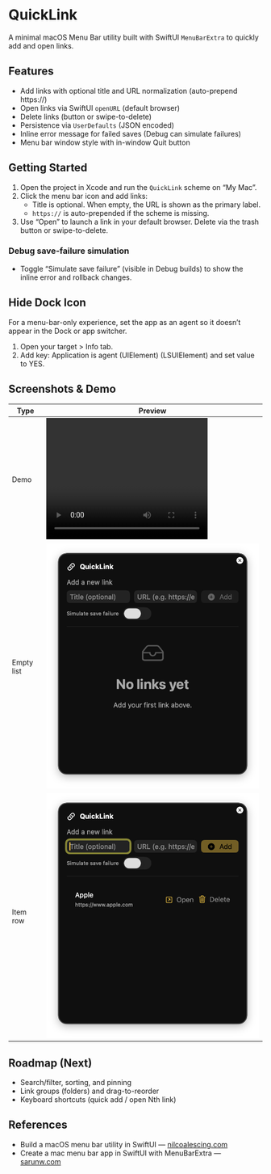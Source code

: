 # QuickLink

A minimal macOS Menu Bar utility built with SwiftUI `MenuBarExtra` to quickly add and open links.

## Features
- Add links with optional title and URL normalization (auto-prepend https://)
- Open links via SwiftUI `openURL` (default browser)
- Delete links (button or swipe-to-delete)
- Persistence via `UserDefaults` (JSON encoded)
- Inline error message for failed saves (Debug can simulate failures)
- Menu bar window style with in-window Quit button

## Getting Started
1) Open the project in Xcode and run the `QuickLink` scheme on “My Mac”.
2) Click the menu bar icon and add links:
   - Title is optional. When empty, the URL is shown as the primary label.
   - `https://` is auto-prepended if the scheme is missing.
3) Use “Open” to launch a link in your default browser. Delete via the trash button or swipe-to-delete.

### Debug save-failure simulation
- Toggle “Simulate save failure” (visible in Debug builds) to show the inline error and rollback changes.

## Hide Dock Icon
For a menu-bar-only experience, set the app as an agent so it doesn’t appear in the Dock or app switcher.

1. Open your target > Info tab.
2. Add key: Application is agent (UIElement) (LSUIElement) and set value to YES.

## Screenshots & Demo

| Type | Preview |
| --- | --- |
| Demo | <video src="https://github.com/carterTsai95/QuickLink/blob/main/QuickLink/Media/Action.mov" width="320" height="240" controls></video> |
| Empty list | <img src="QuickLink/Media/EmptyLinks.png" width="520" /> |
| Item row | <img src="QuickLink/Media/ItemRow.png" width="520" /> |

## Roadmap (Next)
- Search/filter, sorting, and pinning
- Link groups (folders) and drag-to-reorder
- Keyboard shortcuts (quick add / open Nth link)



## References
- Build a macOS menu bar utility in SwiftUI — [nilcoalescing.com](https://nilcoalescing.com/blog/BuildAMacOSMenuBarUtilityInSwiftUI/)
- Create a mac menu bar app in SwiftUI with MenuBarExtra — [sarunw.com](https://sarunw.com/posts/swiftui-menu-bar-app/)

